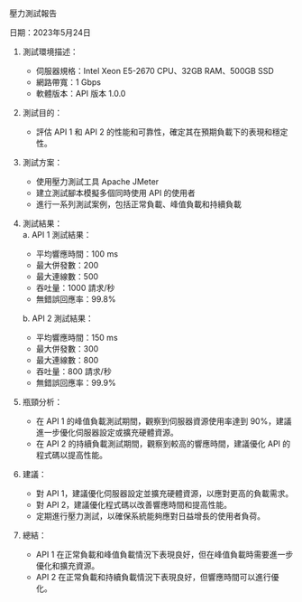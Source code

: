 壓力測試報告

日期：2023年5月24日

1. 測試環境描述：
   - 伺服器規格：Intel Xeon E5-2670 CPU、32GB RAM、500GB SSD
   - 網路帶寬：1 Gbps
   - 軟體版本：API 版本 1.0.0

2. 測試目的：
   - 評估 API 1 和 API 2 的性能和可靠性，確定其在預期負載下的表現和穩定性。

3. 測試方案：
   - 使用壓力測試工具 Apache JMeter
   - 建立測試腳本模擬多個同時使用 API 的使用者
   - 進行一系列測試案例，包括正常負載、峰值負載和持續負載

4. 測試結果：  
   a. API 1 測試結果：
      - 平均響應時間：100 ms
      - 最大併發數：200
      - 最大連線數：500
      - 吞吐量：1000 請求/秒
      - 無錯誤回應率：99.8%

   b. API 2 測試結果：
      - 平均響應時間：150 ms
      - 最大併發數：300
      - 最大連線數：800
      - 吞吐量：800 請求/秒
      - 無錯誤回應率：99.9%

5. 瓶頸分析：
   - 在 API 1 的峰值負載測試期間，觀察到伺服器資源使用率達到 90%，建議進一步優化伺服器設定或擴充硬體資源。
   - 在 API 2 的持續負載測試期間，觀察到較高的響應時間，建議優化 API 的程式碼以提高性能。

6. 建議：
   - 對 API 1，建議優化伺服器設定並擴充硬體資源，以應對更高的負載需求。
   - 對 API 2，建議優化程式碼以改善響應時間和提高性能。
   - 定期進行壓力測試，以確保系統能夠應對日益增長的使用者負荷。

7. 總結：
   - API 1 在正常負載和峰值負載情況下表現良好，但在峰值負載時需要進一步優化和擴充資源。
   - API 2 在正常負載和持續負載情況下表現良好，但響應時間可以進行優化。
